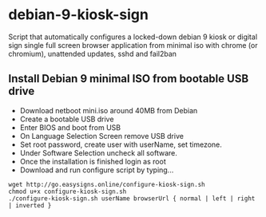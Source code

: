 # debian-9-kiosk-sign
Script that automatically configures a locked-down debian 9 kiosk or digital sign single full screen browser application from minimal iso with chrome (or chromium), unattended updates, sshd and fail2ban 

## Install Debian 9 minimal ISO from bootable USB drive
* Download netboot mini.iso around 40MB from Debian
* Create a bootable USB drive 
* Enter BIOS and boot from USB
* On Language Selection Screen remove USB drive 
* Set root password, create user with userName, set timezone.
* Under Software Selection uncheck all software.
* Once the installation is finished login as root
* Download and run configure script by typing...

```
wget http://go.easysigns.online/configure-kiosk-sign.sh
chmod u+x configure-kiosk-sign.sh
./configure-kiosk-sign.sh userName browserUrl { normal | left | right | inverted }
```

